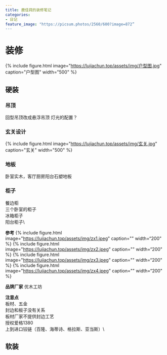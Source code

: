 ```yaml
---
title: 鹿佳莼的装修笔记
categories:
- 日记
feature_image: "https://picsum.photos/2560/600?image=872”
---
```


# 装修

{% include figure.html image="https://lujiachun.top/assets/img/户型图.jpg" caption="户型图" width="500" %}

## 硬装
### 吊顶

回型吊顶改成悬浮吊顶
灯光的配置？

### 玄关设计

{% include figure.html image="https://lujiachun.top/assets/img/玄关.jpg" caption="玄关" width="500" %}

### 地板
卧室实木，客厅厨房阳台石塑地板

### 柜子
餐边柜\
三个卧室的柜子\
冰箱柜子\
阳台柜子\

**参考**
{% include figure.html image="https://lujiachun.top/assets/img/zx1.jpeg" caption="" width=“200" %}
{% include figure.html image="https://lujiachun.top/assets/img/zx2.jpeg" caption="" width=“200" %}
{% include figure.html image="https://lujiachun.top/assets/img/zx3.jpeg" caption="" width=“200" %}
{% include figure.html image="https://lujiachun.top/assets/img/zx4.jpeg" caption="" width=“200" %}


**品牌厂家**
优木工坊

**注意点**\
板材、五金\
封边和板子没有关系\
板材厂家不提供封边工艺\
授权爱格1380\
上到进口铰链（百隆、海蒂诗、格拉斯、亚当斯）\


## 软装